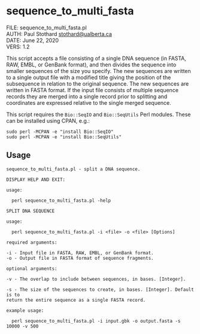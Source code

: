 # sequence\_to\_multi\_fasta

FILE: sequence\_to\_multi\_fasta.pl  
AUTH: Paul Stothard <stothard@ualberta.ca>  
DATE: June 22, 2020  
VERS: 1.2  

This script accepts a file consisting of a single DNA sequence (in FASTA, RAW, EMBL, or GenBank format), and then divides the sequence into smaller sequences of the size you specify. The new sequences are written to a single output file with a modified title giving the position of the subsequence in relation to the original sequence. The new sequences are written in FASTA format. If the input file consists of multiple sequence records they are merged into a single record prior to splitting and coordinates are expressed relative to the single merged sequence. 

This script requires the `Bio::SeqIO` and `Bio::SeqUtils` Perl modules. These can be installed using CPAN, e.g.:

```
sudo perl -MCPAN -e "install Bio::SeqIO"
sudo perl -MCPAN -e "install Bio::SeqUtils"
```

## Usage

```
sequence_to_multi_fasta.pl - split a DNA sequence.

DISPLAY HELP AND EXIT:

usage:

  perl sequence_to_multi_fasta.pl -help

SPLIT DNA SEQUENCE

usage:

  perl sequence_to_multi_fasta.pl -i <file> -o <file> [Options]

required arguments:

-i - Input file in FASTA, RAW, EMBL, or GenBank format.
-o - Output file in FASTA format of sequence fragments.

optional arguments:

-v - The overlap to include between sequences, in bases. [Integer].

-s - The size of the sequences to create, in bases. [Integer]. Default is to
return the entire sequence as a single FASTA record.

example usage:

  perl sequence_to_multi_fasta.pl -i input.gbk -o output.fasta -s 10000 -v 500
```
